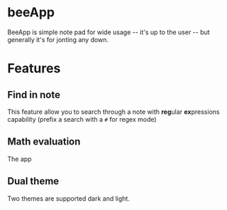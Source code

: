 # beeApp
BeeApp is simple note pad for wide usage -- it's up to the user -- but generally it's for jonting any down.

# Features
## Find in note
This feature allow you to search through a note with **reg**ular **ex**pressions capability (prefix a search with a ```#``` for regex mode)

## Math evaluation
The app

## Dual theme
Two themes are supported dark and light.
